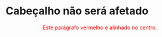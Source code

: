 <!DOCYPE html>
<html>
  <head>
      <style>
        p.center {
            text-align: center;
            color: red;
      }
    </style>
  </head>
<body>
      
  <h1 class="center">Cabeçalho não será afetado</h1>
  <p class="center">Este parágrafo vermelho e alinhado no centro.</p>

</body>
</html>

